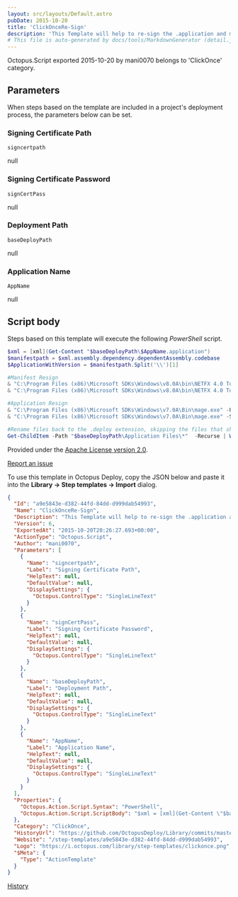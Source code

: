 ```yaml
---
layout: src/layouts/Default.astro
pubDate: 2015-10-20
title: 'ClickOnceRe-Sign'
description: 'This Template will help to re-sign the .application and manifest files. Finally add .deploy extenstion to the files'
# This file is auto-generated by docs/tools/MarkdownGenerator (detail.js)
---
```


Octopus.Script exported 2015-10-20 by mani0070 belongs to 'ClickOnce' category.

## Parameters

When steps based on the template are included in a project's deployment process, the parameters below can be set.


<div class="param">

### Signing Certificate Path

`signcertpath`

null

</div>
        
<div class="param">

### Signing Certificate Password

`signCertPass`

null

</div>
        
<div class="param">

### Deployment Path

`baseDeployPath`

null

</div>
        
<div class="param">

### Application Name

`AppName`

null

</div>
        

## Script body

Steps based on this template will execute the following *PowerShell* script.

```PowerShell
$xml = [xml](Get-Content "$baseDeployPath\$AppName.application")
$manifestpath = $xml.assembly.dependency.dependentAssembly.codebase
$ApplicationWithVersion = $manifestpath.Split('\\')[1]

#Manifest Resign
& "C:\Program Files (x86)\Microsoft SDKs\Windows\v8.0A\bin\NETFX 4.0 Tools\mage.exe" -Update "$baseDeployPath\$manifestpath" -FromDirectory "$baseDeployPath\Application Files\$ApplicationWithVersion"
& "C:\Program Files (x86)\Microsoft SDKs\Windows\v8.0A\bin\NETFX 4.0 Tools\mage.exe" -Sign "$baseDeployPath\$manifestpath" -CertFile $signcertpath -Password $signCertPass

#Application Resign
& "C:\Program Files (x86)\Microsoft SDKs\Windows\v7.0A\Bin\mage.exe" -Update "$baseDeployPath\$AppName.application" -AppManifest "$baseDeployPath\$manifestpath"
& "C:\Program Files (x86)\Microsoft SDKs\Windows\v7.0A\Bin\mage.exe" -Sign "$baseDeployPath\$AppName.application" -CertFile $signcertpath -Password $signCertPass

#Rename files back to the .deploy extension, skipping the files that shouldn't be renamed
Get-ChildItem -Path "$baseDeployPath\Application Files\*"  -Recurse | Where-Object {!$_.PSIsContainer -and $_.Name -notlike "*.manifest" -and $_.Name -notlike "*.vsto"} | Rename-Item -NewName {$_.Name + ".deploy"} 
```

Provided under the [Apache License version 2.0](https://github.com/OctopusDeploy/Library/blob/master/LICENSE.txt).

[Report an issue](https://github.com/OctopusDeploy/Library/issues/new?assignees=&labels=&projects=&template=bug-report.yml&title=Issue%20with%20ClickOnceRe-Sign&step-template=ClickOnceRe-Sign)

<div class="get-json">

To use this template in Octopus Deploy, copy the JSON below and paste it into the **Library → Step templates → Import** dialog.

```json
{
  "Id": "a9e5843e-d382-44fd-84dd-d999dab54993",
  "Name": "ClickOnceRe-Sign",
  "Description": "This Template will help to re-sign the .application and manifest files. Finally add .deploy extenstion to the files",
  "Version": 6,
  "ExportedAt": "2015-10-20T20:26:27.693+00:00",
  "ActionType": "Octopus.Script",
  "Author": "mani0070",
  "Parameters": [
    {
      "Name": "signcertpath",
      "Label": "Signing Certificate Path",
      "HelpText": null,
      "DefaultValue": null,
      "DisplaySettings": {
        "Octopus.ControlType": "SingleLineText"
      }
    },
    {
      "Name": "signCertPass",
      "Label": "Signing Certificate Password",
      "HelpText": null,
      "DefaultValue": null,
      "DisplaySettings": {
        "Octopus.ControlType": "SingleLineText"
      }
    },
    {
      "Name": "baseDeployPath",
      "Label": "Deployment Path",
      "HelpText": null,
      "DefaultValue": null,
      "DisplaySettings": {
        "Octopus.ControlType": "SingleLineText"
      }
    },
    {
      "Name": "AppName",
      "Label": "Application Name",
      "HelpText": null,
      "DefaultValue": null,
      "DisplaySettings": {
        "Octopus.ControlType": "SingleLineText"
      }
    }
  ],
  "Properties": {
    "Octopus.Action.Script.Syntax": "PowerShell",
    "Octopus.Action.Script.ScriptBody": "$xml = [xml](Get-Content \"$baseDeployPath\\$AppName.application\")\n$manifestpath = $xml.assembly.dependency.dependentAssembly.codebase\n$ApplicationWithVersion = $manifestpath.Split('\\\\')[1]\n\n#Manifest Resign\n& \"C:\\Program Files (x86)\\Microsoft SDKs\\Windows\\v8.0A\\bin\\NETFX 4.0 Tools\\mage.exe\" -Update \"$baseDeployPath\\$manifestpath\" -FromDirectory \"$baseDeployPath\\Application Files\\$ApplicationWithVersion\"\n& \"C:\\Program Files (x86)\\Microsoft SDKs\\Windows\\v8.0A\\bin\\NETFX 4.0 Tools\\mage.exe\" -Sign \"$baseDeployPath\\$manifestpath\" -CertFile $signcertpath -Password $signCertPass\n\n#Application Resign\n& \"C:\\Program Files (x86)\\Microsoft SDKs\\Windows\\v7.0A\\Bin\\mage.exe\" -Update \"$baseDeployPath\\$AppName.application\" -AppManifest \"$baseDeployPath\\$manifestpath\"\n& \"C:\\Program Files (x86)\\Microsoft SDKs\\Windows\\v7.0A\\Bin\\mage.exe\" -Sign \"$baseDeployPath\\$AppName.application\" -CertFile $signcertpath -Password $signCertPass\n\n#Rename files back to the .deploy extension, skipping the files that shouldn't be renamed\nGet-ChildItem -Path \"$baseDeployPath\\Application Files\\*\"  -Recurse | Where-Object {!$_.PSIsContainer -and $_.Name -notlike \"*.manifest\" -and $_.Name -notlike \"*.vsto\"} | Rename-Item -NewName {$_.Name + \".deploy\"} "
  },
  "Category": "ClickOnce",
  "HistoryUrl": "https://github.com/OctopusDeploy/Library/commits/master/step-templates//opt/buildagent/work/75443764cd38076d/step-templates/clickonce-re-sign.json",
  "Website": "/step-templates/a9e5843e-d382-44fd-84dd-d999dab54993",
  "Logo": "https://i.octopus.com/library/step-templates/clickonce.png",
  "$Meta": {
    "Type": "ActionTemplate"
  }
}
```

[History](https://github.com/OctopusDeploy/Library/commits/master/step-templates/https://github.com/OctopusDeploy/Library/commits/master/step-templates//opt/buildagent/work/75443764cd38076d/step-templates/clickonce-re-sign.json)

</div>
